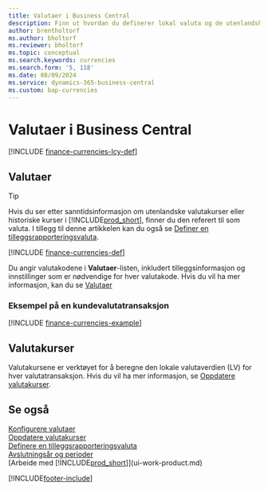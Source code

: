 ```yaml
---
title: Valutaer i Business Central
description: Finn ut hvordan du definerer lokal valuta og de utenlandske valutaene selskapet bruker.
author: brentholtorf
ms.author: bholtorf
ms.reviewer: bholtorf
ms.topic: conceptual
ms.search.keywords: currencies
ms.search.form: '5, 118'
ms.date: 08/09/2024
ms.service: dynamics-365-business-central
ms.custom: bap-currencies
---
```


# Valutaer i Business Central

[!INCLUDE [finance-currencies-lcy-def](includes/finance-currencies-lcy-def.md)]

## Valutaer

> [!TIP]  
> Hvis du ser etter sanntidsinformasjon om utenlandske valutakurser eller historiske kurser i [!INCLUDE[prod_short](includes/prod_short.md)], finner du den referert til som valuta. I tillegg til denne artikkelen kan du også se [Definer en tilleggsrapporteringsvaluta](finance-how-setup-additional-currencies.md).

[!INCLUDE [finance-currencies-def](includes/finance-currencies-def.md)]

Du angir valutakodene i **Valutaer**-listen, inkludert tilleggsinformasjon og innstillinger som er nødvendige for hver valutakode. Hvis du vil ha mer informasjon, kan du se [Valutaer](finance-set-up-currencies.md#curr)

### Eksempel på en kundevalutatransaksjon

[!INCLUDE [finance-currencies-example](includes/finance-currencies-example.md)]

## Valutakurser

Valutakursene er verktøyet for å beregne den lokale valutaverdien (LV) for hver valutatransaksjon. Hvis du vil ha mer informasjon, se [Oppdatere valutakurser](finance-how-update-currencies.md).  

## Se også

[Konfigurere valutaer](finance-set-up-currencies.md)    
[Oppdatere valutakurser](finance-how-update-currencies.md)    
[Definere en tilleggsrapporteringsvaluta](finance-how-setup-additional-currencies.md)    
[Avslutningsår og perioder](year-close-years-periods.md)    
[Arbeide med [!INCLUDE[prod_short](includes/prod_short.md)]](ui-work-product.md)  


[!INCLUDE[footer-include](includes/footer-banner.md)]
